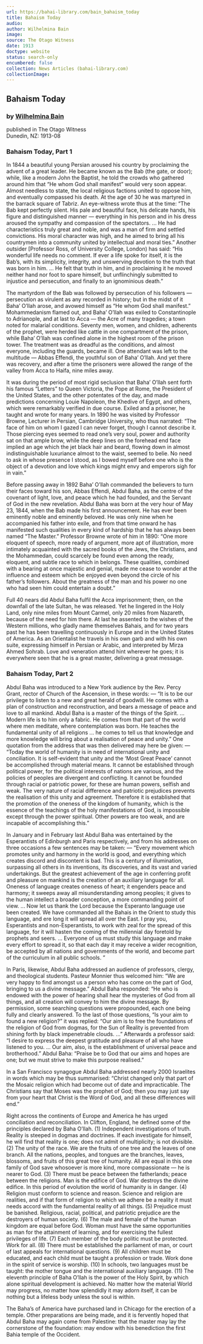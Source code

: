 ```yaml
---
url: https://bahai-library.com/bain_bahaism_today
title: Bahaism Today
audio: 
author: Wilhelmina Bain
image: 
source: The Otago Witness
date: 1913
doctype: website
status: search-only
encumbered: false
collection: News Articles (bahai-library.com)
collectionImage: 
---
```



## Bahaism Today

### by [Wilhelmina Bain](https://bahai-library.com/author/Wilhelmina+Bain)

published in The Otago Witness  
Dunedin, NZ: 1913-08


### Bahaism Today, Part 1

In 1844 a beautiful young Persian aroused his country by proclaiming the advent of a great leader. He became known as the Bab (the gate, or door); while, like a modern John the Baptist, he told the crowds who gathered around him that “He whom God shall manifest” would very soon appear. Almost needless to state, the local religious factions united to oppose him, and eventually compassed his death. At the age of 30 he was martyred in the barrack square of Tabriz. An eye-witness wrote thus at the time: “The Bab kept perfectly silent. His pale and beautiful face, his delicate hands, his figure and distinguished manner — everything in his person and in his dress aroused the sympathy and compassion of the spectators. ... He had characteristics truly great and noble, and was a man of firm and settled convictions. His moral character was high, and he aimed to bring all his countrymen into a community united by intellectual and moral ties.” Another outsider \[Professor Ross, of University College, London) has said: “His wonderful life needs no comment. If ever a life spoke for itself, it is the Bab’s, with its simplicity, integrity, and unswerving devotion to the truth that was born in him. ... He felt that truth in him, and in proclaiming it he moved neither hand nor foot to spare himself, but unflinchingly submitted to injustice and persecution, and finally to an ignominious death.”

The martyrdom of the Bab was followed by persecution of his followers — persecution as virulent as any recorded in history; but in the midst of it Baha’ O’llah arose, and avowed himself as “He whom God shall manifest.” Mohammedanism flamed out, and Baha’ O’llah was exiled to Constantinople to Adrianople, and at last to Acca — the Acre of many tragedies; a town noted for malarial conditions. Seventy men, women, and children, adherents of the prophet, were herded like cattle in one compartment of the prison, while Baha’ O’llah was confined alone in the highest room of the prison tower. The treatment was as dreadful as the conditions, and almost everyone, including the guards, became ill. One attendant was left to the multitude — Abbas Effendi, the youthful son of Baha’ O’llah. And yet there was recovery, and after a time the prisoners were allowed the range of the valley from Acca to Haifa, nine miles away.

It was during the period of most rigid seclusion that Baha’ O’llah sent forth his famous “Letters” to Queen Victoria, the Pope at Rome, the President of the United States, and the other potentates of the day, and made predictions concerning Louie Napoleon, the Khedive of Egypt, and others, which were remarkably verified in due course. Exiled and a prisoner, he taught and wrote for many years. In 1890 he was visited by Professor Browne, Lecturer in Persian, Cambridge University, who thus narrated: “The face of him on whom I gazed I can never forget, though I cannot describe it. Those piercing eyes seemed to read one’s very soul, power and authority sat on that ample brow, while the deep lines on the forehead end face implied an age which the jet black hair and beard, flowing down in almost indistinguishable luxuriance almost to the waist, seemed to belie. No need to ask in whose presence I stood, as I bowed myself before one who is the object of a devotion and love which kings might envy and emperors sigh for in vain.”

Before passing away in 1892 Baha’ O’llah commanded the believers to turn their faces toward his son, Abbas Effendi, Abdul Baha, as the centre of the covenant of light, love, and peace which he had founded, and the Servant of God in the new revelation. Abdul Baha was born at the very hour of May 23, 1844, when the Bab made his first announcement. He has ever been eminently noble and eminently beloved. He was only nine when he accompanied his father into exile, and from that time onward he has manifested such qualities in every kind of hardship that he has always been named “The Master.” Professor Browne wrote of him in 1890: “One more eloquent of speech, more ready of argument, more apt of illustration, more intimately acquainted with the sacred books of the Jews, the Christians, and the Mohammedan, could scarcely be found even among the ready, eloquent, and subtle race to which in belongs. These qualities, combined with a bearing at once majestic and genial, made me cease to wonder at the influence and esteem which be enjoyed even beyond the circle of his father’s followers. About the greatness of the man and his power no one who had seen him could entertain a doubt.”

Full 40 nears did Abdul Baha fulfil the Acca imprisonment; then, on the downfall of the late Sultan, he was released. Yet he lingered in the Holy Land, only nine miles from Mount Carmel, only 20 miles from Nazareth, because of the need for him there. At last he assented to the wishes of the Western millions, who gladly name themselves Bahais, and for two years past he has been travelling continuously in Europe and in the United States of America. As an Orientalist he travels in his own garb and with his own suite, expressing himself in Persian or Arabic, and interpreted by Mirza Ahmed Sohrab. Love and veneration attend hint wherever he goes; it is everywhere seen that he is a great master, delivering a great message.

### Bahaism Today, Part 2

Abdul Baha was introduced to a New York audience by the Rev. Percy Grant, rector of Church of the Ascension, in these words: — “It is to be our privilege to listen to a new and great herald of goodwill. He comes with a plan of construction and reconstruction, and bears a message of peace and love to all mankind. Abdul Baha is a master of the things of the Spirit. ... Modern life is to him only a fabric. He comes from that part of the world where men meditate, where contemplation was born. He teaches the fundamental unity of all religions ... he comes to tell us that knowledge and more knowledge will bring about a realisation of peace and unity.” One quotation from the address that was then delivered may here be given: — “Today the world of humanity is in need of international unity and conciliation. It is self-evident that unity and the ‘Most Great Peace’ cannot be accomplished through material means. It cannot be established through political power, for the political interests of nations are various, and the policies of peoples are divergent and conflicting. It cannot be founded through racial or patriotic power, for these are human powers, selfish and weak. The very nature of racial difference and patriotic prejudices prevents the realisation of this unity and agreement. Therefore it is established that the promotion of the oneness of the kingdom of humanity, which is the essence of the teachings of the holy manifestations of God, is impossible except through the power spiritual. Other powers are too weak, and are incapable of accomplishing this.”

In January and in February last Abdul Baha was entertained by the Esperantists of Edinburgh and Paris respectively, and from his addresses on three occasions a few sentences may be taken: — “Every movement which promotes unity and harmony in the world is good, and everything which creates discord and discontent is bad. This is a century of illumination, surpassing all others in its inventions, its discoveries, and its vast and varied undertakings. But the greatest achievement of the age in conferring profit and pleasure on mankind is the creation of an auxiliary language for all. Oneness of language creates oneness of heart; it engenders peace and harmony; it sweeps away all misunderstanding among peoples; it gives to the human intellect a broader conception, a more commanding point of view. ... Now let us thank the Lord because the Esperanto language use been created. We have commanded all the Bahais in the Orient to study this language, and ere long it will spread all over the East. I pray you, Esperantists and non-Esperantists, to work with zeal for the spread of this language, for it will hasten the coming of the millennial day foretold by prophets and seers. ... Everyone of us must study this language and make every effort to spread it, so that each day it may receive a wider recognition, be accepted by all nations and governments of the world, and become part of the curriculum in all public schools. ”

In Paris, likewise, Abdul Baha addressed an audience of professors, clergy, and theological students. Pasteur Monnier thus welcomed him: “We are very happy to find amongst us a person who has come on the part of God, bringing to us a divine message.” Abdul Baha responded: “He who is endowed with the power of hearing shall hear the mysteries of God from all things, and all creation will convey to him the divine message. By permission, some searching questions were propounded, each one being fully and clearly answered. To the last of those questions, “Is your aim to found a new religion?” it was replied: “Our aim is to free the foundations of the religion of God from dogmas, for the Sun of Reality is prevented from shining forth by black impenetrable clouds. ...” Afterwards a professor said: “I desire to express the deepest gratitude and pleasure of all who have listened to you. ... Our aim, also, is the establishment of universal peace and brotherhood.” Abdul Baha: “Praise be to God that our aims and hopes are one; but we must strive to make this purpose realised.”

In a San Francisco synagogue Abdul Baha addressed nearly 2000 Israelites in words which may be thus summarised: “Christ changed only that part of the Mosaic religion which had become out of date and impracticable. The Christians say that Moses was the prophet of God; then you may just say from your heart that Christ is the Word of God, and all these differences will end.”

Right across the continents of Europe and America he has urged conciliation and reconciliation. In Clifton, England, he defined some of the principles declared by Baha O’llah. (1) Independent investigations of truth. Reality is steeped in dogmas and doctrines. If each investigate for himself, he will find that reality is one; does not admit of multiplicity; is not divisible. (2) The unity of the race. We are the fruits of one tree and the leaves of one branch. All the nations, peoples, and tongues are the branches, leaves, blossoms, and fruits of this great tree of humanity. All are equal in this one family of God save whosoever is more kind, more compassionate — he is nearer to God. (3) There must be peace between the fatherlands; peace between the religions. Man is the edifice of God. War destroys the divine edifice. In this period of evolution the world of humanity is in danger. (4) Religion must conform to science and reason. Science and religion are realities, and if that form of religion to which we adhere be a reality it must needs accord with the fundamental reality of all things. (5) Prejudice must be banished. Religious, racial, political, and patriotic prejudice are the destroyers of human society. (6) The male and female of the human kingdom are equal before God. Woman must have the same opportunities as man for the attainment of learning, and for exercising the fullest privileges of life. (7) Each member of the body politic must be protected. Work for all. (8) There must be established the parliament of man, or court of last appeals for international questions. (9) All children must be educated, and each child must be taught a profession or trade. Work done in the spirit of service is worship. (10) In schools, two languages must be taught: the mother tongue and the international auxiliary language. (11) The eleventh principle of Baha O’llah is the power of the Holy Spirit, by which alone spiritual development is achieved. No matter how the material World may progress, no matter how splendidly it may adorn itself, it can be nothing but a lifeless body unless the soul is within.

The Baha’s of America have purchased land in Chicago for the erection of a temple. Other preparations are being made, and it is fervently hoped that Abdul Baha may again come from Palestine: that the master may lay the cornerstone of the foundation: may endow with his benediction the first Bahia temple of the Occident.